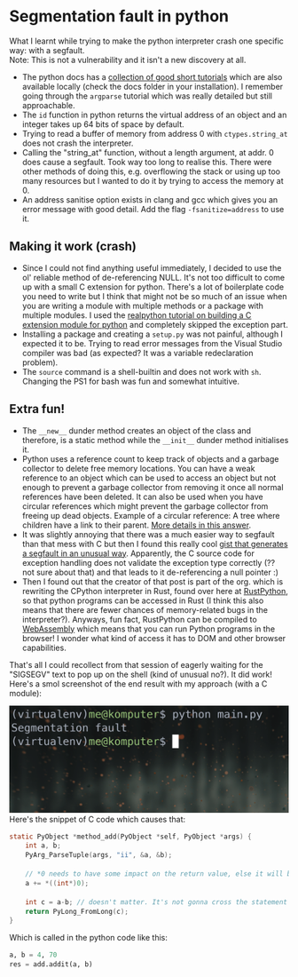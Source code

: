 # Segmentation fault in python
What I learnt while trying to make the python interpreter crash one specific way: with a segfault.  
Note: This is not a vulnerability and it isn't a new discovery at all.
* The python docs has a [collection of good short tutorials](https://docs.python.org/3/howto/index.html) which are also available locally (check the docs folder in your installation). I remember going through the `argparse` tutorial which was really detailed but still approachable.
* The `id` function in python returns the virtual address of an object and an integer takes up 64 bits of space by default.
* Trying to read a buffer of memory from address 0 with `ctypes.string_at` does not crash the interpreter.
* Calling the "string_at" function, without a length argument, at addr. 0 does cause a segfault. Took way too long to realise this. There were other methods of doing this, e.g. overflowing the stack or using up too many resources but I wanted to do it by trying to access the memory at 0.
* An address sanitise option exists in clang and gcc which gives you an error message with good detail. Add the flag `-fsanitize=address` to use it.  

## Making it work (crash)
* Since I could not find anything useful immediately, I decided to use the ol' reliable method of de-referencing NULL. It's not too difficult to come up with a small C extension for python. There's a lot of boilerplate code you need to write but I think that might not be so much of an issue when you are writing a module with multiple methods or a package with multiple modules. I used the [realpython tutorial on building a C extension module for python](https://realpython.com/build-python-c-extension-module/) and completely skipped the exception part.
* Installing a package and creating a `setup.py` was not painful, although I expected it to be. Trying to read error messages from the Visual Studio compiler was bad (as expected? It was a variable redeclaration problem).
* The `source` command is a shell-builtin and does not work with `sh`. Changing the PS1 for bash was fun and somewhat intuitive.

## Extra fun!
* The `__new__` dunder method creates an object of the class and therefore, is a static method while the `__init__` dunder method initialises it.
* Python uses a reference count to keep track of objects and a garbage collector to delete free memory locations. You can have a weak reference to an object which can be used to access an object but not enough to prevent a garbage collector from removing it once all normal references have been deleted. It can also be used when you have circular references which might prevent the garbage collector from freeing up dead objects. Example of a circular reference: A tree where children have a link to their parent. [More details in this answer](https://stackoverflow.com/questions/1507566/how-and-when-to-appropriately-use-weakref-in-python).
* It was slightly annoying that there was a much easier way to segfault than that mess with C but then I found this really cool [gist that generates a segfault in an unusual way](https://gist.github.com/coolreader18/6dbe0be2ae2192e90e1a809f1624c694). Apparently, the C source code for exception handling does not validate the exception type correctly (?? not sure about that) and that leads to it de-referencing a null pointer :)
* Then I found out that the creator of that post is part of the org. which is rewriting the CPython interpreter in Rust, found over here at [RustPython](https://github.com/RustPython/RustPython), so that python programs can be accessed in Rust (I think this also means that there are fewer chances of memory-related bugs in the interpreter?). Anyways, fun fact, RustPython can be compiled to [WebAssembly](https://webassembly.org/) which means that you can run Python programs in the browser! I wonder what kind of access it has to DOM and other browser capabilities.  

That's all I could recollect from that session of eagerly waiting for the "SIGSEGV" text to pop up on the shell (kind of unusual no?). It did work! Here's a smol screenshot of the end result with my approach (with a C module):  

![Segfault in Python](./images/pysegv.png)  
Here's the snippet of C code which causes that:
```c
static PyObject *method_add(PyObject *self, PyObject *args) {
    int a, b;
    PyArg_ParseTuple(args, "ii", &a, &b);

    // *0 needs to have some impact on the return value, else it will be optimized out
    a += *((int*)0);

    int c = a-b; // doesn't matter. It's not gonna cross the statement above.
    return PyLong_FromLong(c);
}
```  

Which is called in the python code like this:
```python
a, b = 4, 70
res = add.addit(a, b)
```